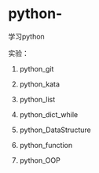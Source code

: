 # python-

学习python

实验：

1. python_git

2. python_kata

3. python_list

4. python_dict_while

5. python_DataStructure

6. python_function

7. python_OOP